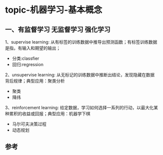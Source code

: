 # topic-机器学习-基本概念


## 一、有监督学习 无监督学习 强化学习

1、supervise learning: 从有标签的训练数据中推导出预测函数；有标签训练数据是指，有输入和期望的输出；

* 分类:classfier
* 回归:regression




2、unsupervise learning: 从无标记的训练数据中推断出结论，发现隐藏在数据背后规律；典型应用：聚类分析

* 聚类
* 降纬


3、reinforcement learning: 给定数据，学习如何选择一系列的行动，以最大化某种累积的收益或回报；典型应用：机器学下棋

* 马尔可夫决策过程
* 动态规划





## 参考

